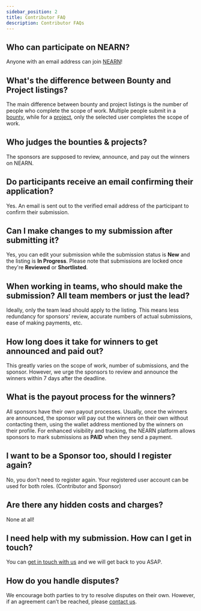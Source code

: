 ```yaml
---
sidebar_position: 2
title: Contributor FAQ
description: Contributor FAQs
---
```


## Who can participate on NEARN?
    
Anyone with an email address can join [NEARN](https://nearn.io)!

## What's the difference between Bounty and Project listings?
    
The main difference between bounty and project listings is the number of people who complete the scope of work. Multiple people submit in a [bounty](opportunities.md#bounties), while for a [project](opportunities.md#projects), only the selected user completes the scope of work.

## Who judges the bounties & projects?

The sponsors are supposed to review, announce, and pay out the winners on NEARN.

## Do participants receive an email confirming their application?
  
Yes. An email is sent out to the verified email address of the participant to confirm their submission.

## Can I make changes to my submission after submitting it?
    
Yes, you can edit your submission while the submission status is **New** and the listing is **In Progress**. Please note that submissions are locked once they're **Reviewed** or **Shortlisted**.

## When working in teams, who should make the submission? All team members or just the lead?
    
Ideally, only the team lead should apply to the listing. This means less redundancy for sponsors' review, accurate numbers of actual submissions, ease of making payments, etc.

## How long does it take for winners to get announced and paid out?
    
This greatly varies on the scope of work, number of submissions, and the sponsor. However, we urge the sponsors to review and announce the winners within 7 days after the deadline.
    
## What is the payout process for the winners?
    
All sponsors have their own payout processes. Usually, once the winners are announced, the sponsor will pay out the winners on their own without contacting them, using the wallet address mentioned by the winners on their profile. For enhanced visibility and tracking, the NEARN platform allows sponsors to mark submissions as **PAID** when they send a payment.

## I want to be a Sponsor too, should I register again?

No, you don't need to register again. Your registered user account can be used for both roles. (Contributor and Sponsor)

## Are there any hidden costs and charges?

None at all!

## I need help with my submission. How can I get in touch?

You can [get in touch with us](support.md) and we will get back to you ASAP.

## How do you handle disputes?
    
We encourage both parties to try to resolve disputes on their own. However, if an agreement can’t be reached, please [contact us](support.md).
